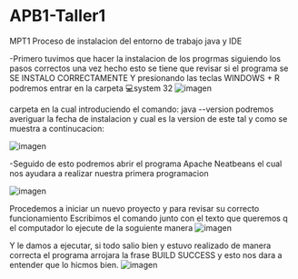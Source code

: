 # APB1-Taller1
MPT1
Proceso de instalacion del entorno de trabajo java y IDE

-Primero tuvimos que hacer la instalacion de los progrmas siguiendo los pasos correctos una vez hecho esto se tiene que revisar si el programa se SE INSTALO CORRECTAMENTE Y presionando las teclas WINDOWS + R podremos entrar en la carpeta 💻system 32
![imagen](https://github.com/Alejo-Jiron/APB1-Taller1/assets/148263182/6e8aafde-b42b-47f1-ac8f-52415f5e43e0)

carpeta en la cual introduciendo el comando: java --version podremos averiguar la fecha de instalacion y cual es la version de este tal y como se muestra a continucacion: 

![imagen](https://github.com/Alejo-Jiron/APB1-Taller1/assets/148263182/ab4198b9-b5eb-49f7-92e5-e3d41832e233)


-Seguido de esto podremos abrir el programa Apache Neatbeans el cual nos ayudara a realizar nuestra primera programacion

![imagen](https://github.com/Alejo-Jiron/APB1-Taller1/assets/148263182/744d7ae1-9bc3-4aa4-b5d2-618e31f00c7c)


Procedemos a iniciar un nuevo proyecto y para revisar su correcto funcionamiento Escribimos el comando junto con el texto que queremos q el computador lo ejecute de la soguiente manera 
![imagen](https://github.com/Alejo-Jiron/APB1-Taller1/assets/148263182/e9223084-69db-43fd-b05f-d70873d058a4)


Y le damos a ejecutar, si todo salio bien y estuvo realizado de manera correcta el programa arrojara la frase BUILD SUCCESS y esto nos dara a entender que lo hicmos bien.
![imagen](https://github.com/Alejo-Jiron/APB1-Taller1/assets/148263182/68c63739-21ff-4ff1-ab23-fcd54081a3c3)

